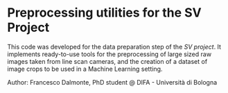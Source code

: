 # Preprocessing utilities for the SV Project

This code was developed for the data preparation step of the *SV project*. It implements ready-to-use tools for the preprocessing of large sized raw images taken from line scan cameras, and the creation of a dataset of image crops to be used in a Machine Learning setting.

Author: Francesco Dalmonte, PhD student @ DIFA - Università di Bologna
